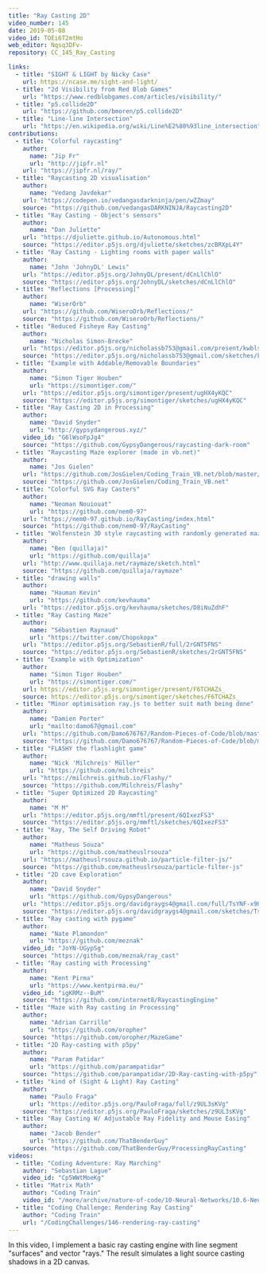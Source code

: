 ```yaml
---
title: "Ray Casting 2D"
video_number: 145
date: 2019-05-08
video_id: TOEi6T2mtHo
web_editor: Nqsq3DFv-
repository: CC_145_Ray_Casting

links:
  - title: "SIGHT & LIGHT by Nicky Case"
    url: https://ncase.me/sight-and-light/
  - title: "2d Visibility from Red Blob Games"
    url: "https://www.redblobgames.com/articles/visibility/"
  - title: "p5.collide2D"
    url: "https://github.com/bmoren/p5.collide2D"
  - title: "Line-line Intersection"
    url: "https://en.wikipedia.org/wiki/Line%E2%80%93line_intersection"
contributions:
  - title: "Colorful raycasting"
    author:
      name: "Jip Fr"
      url: "http://jipfr.nl"
    url: "https://jipfr.nl/ray/"
  - title: "Raycasting 2D visualisation"
    author:
      name: "Vedang Javdekar"
    url: "https://codepen.io/vedangasdarkninja/pen/wZZmay"
    source: "https://github.com/vedangasDARKNINJA/Raycasting2D"
  - title: "Ray Casting - Object's sensors"
    author:
      name: "Dan Juliette"
    url: "https://djuliette.github.io/Autonomous.html"
    source: "https://editor.p5js.org/djuliette/sketches/zcBRXpL4Y"
  - title: "Ray Casting - Lighting rooms with paper walls"
    author:
      name: "John 'JohnyDL' Lewis"
    url: "https://editor.p5js.org/JohnyDL/present/dCnLlChlO"
    source: "https://editor.p5js.org/JohnyDL/sketches/dCnLlChlO"
  - title: "Reflections [Processing]"
    author:
      name: "WiserOrb"
    url: "https://github.com/WiseroOrb/Reflections/"
    source: "https://github.com/WiseroOrb/Reflections/"
  - title: "Reduced Fisheye Ray Casting"
    author:
      name: "Nicholas Simon-Brecke"
    url: "https://editor.p5js.org/nicholassb753@gmail.com/present/kwblsMmLZ"
    source: "https://editor.p5js.org/nicholassb753@gmail.com/sketches/kwblsMmLZ"
  - title: "Example with Addable/Removable Boundaries"
    author:
      name: "Simon Tiger Houben"
      url: "https://simontiger.com/"
    url: "https://editor.p5js.org/simontiger/present/ugHX4yKQC"
    source: "https://editor.p5js.org/simontiger/sketches/ugHX4yKQC"
  - title: "Ray Casting 2D in Processing"
    author:
      name: "David Snyder"
      url: "http://gypsydangerous.xyz/"
    video_id: "G6lWsoFpJg4"
    source: "https://github.com/GypsyDangerous/raycasting-dark-room"
  - title: "Raycasting Maze explorer (made in vb.net)"
    author:
      name: "Jos Gielen"
    url: "https://github.com/JosGielen/Coding_Train_VB.net/blob/master/CC145%202D%20Raycasting/Example/MazeRaytracing.jpg"
    source: "https://github.com/JosGielen/Coding_Train_VB.net"
  - title: "Colorful SVG Ray Casters"
    author:
      name: "Neoman Nouiouat"
      url: "https://github.com/nem0-97"
    url: "https://nem0-97.github.io/RayCasting/index.html"
    source: "https://github.com/nem0-97/RayCasting"
  - title: "Wolfenstein 3D style raycasting with randomly generated mazes (p5.js)"
    author:
      name: "Ben (quillaja)"
      url: "https://github.com/quillaja"
    url: "http://www.quillaja.net/raymaze/sketch.html"
    source: "https://github.com/quillaja/raymaze"
  - title: "drawing walls"
    author:
      name: "Hauman Kevin"
      url: "https://github.com/kevhauma"
    url: "https://editor.p5js.org/kevhauma/sketches/D8iNuZdhF"
  - title: "Ray Casting Maze"
    author:
      name: "Sébastien Raynaud"
      url: "https://twitter.com/Chopokopx"
    url: "https://editor.p5js.org/SebastienR/full/2rGNT5FNS"
    source: "https://editor.p5js.org/SebastienR/sketches/2rGNT5FNS"
  - title: "Example with Optimization"
    author:
      name: "Simon Tiger Houben"
      url: "https://simontiger.com/"
    url: https://editor.p5js.org/simontiger/present/F6TCHAZs_
    source: https://editor.p5js.org/simontiger/sketches/F6TCHAZs_
  - title: "Minor optimisation ray.js to better suit math being done"
    author:
      name: "Damien Porter"
      url: "mailto:damo67@gmail.com"
    url: "https://github.com/Damo676767/Random-Pieces-of-Code/blob/master/ray.js"
    source: "https://github.com/Damo676767/Random-Pieces-of-Code/blob/master/ray.js"
  - title: "FLASHY the flashlight game"
    author:
      name: "Nick 'Milchreis' Müller"
      url: "https://github.com/milchreis"
    url: "https://milchreis.github.io/Flashy/"
    source: "https://github.com/Milchreis/Flashy"
  - title: "Super Optimized 2D Raycasting"
    author:
      name: "M M"
    url: "https://editor.p5js.org/mmftl/present/6QIxezFS3"
    source: "https://editor.p5js.org/mmftl/sketches/6QIxezFS3"
  - title: "Ray, The Self Driving Robot"
    author:
      name: "Matheus Souza"
      url: "https://github.com/matheuslrsouza"
    url: "https://matheuslrsouza.github.io/particle-filter-js/"
    source: "https://github.com/matheuslrsouza/particle-filter-js"
  - title: "2D cave Exploration"
    author:
      name: "David Snyder"
      url: "https://github.com/GypsyDangerous"
    url: "https://editor.p5js.org/davidgraygs4@gmail.com/full/TsYNF-x9H"
    source: "https://editor.p5js.org/davidgraygs4@gmail.com/sketches/TsYNF-x9H"
  - title: "Ray casting with pygame"
    author:
      name: "Nate Plamondon"
      url: "https://github.com/meznak"
    video_id: "JoYN-UGypSg"
    source: "https://github.com/meznak/ray_cast"
  - title: "Ray casting with Processing"
    author:
      name: "Kent Pirma"
      url: "https://www.kentpirma.eu/"
    video_id: "igKRMz--BuM"
    source: "https://github.com/internet8/RaycastingEngine"
  - title: "Maze with Ray casting in Processing"
    author:
      name: "Adrian Carrillo"
      url: "https://github.com/oropher"
    source: "https://github.com/oropher/MazeGame"
  - title: "2D Ray-casting with p5py"
    author:
      name: "Param Patidar"
      url: "https://github.com/parampatidar"
    source: "https://github.com/parampatidar/2D-Ray-casting-with-p5py"
  - title: "kind of (Sight & Light) Ray Casting"
    author:
      name: "Paulo Fraga"
      url: "https://editor.p5js.org/PauloFraga/full/z9UL3sKVg"
    source: "https://editor.p5js.org/PauloFraga/sketches/z9UL3sKVg"
  - title: "Ray Casting W/ Adjustable Ray Fidelity and Mouse Easing"
    author:
      name: "Jacob Bender"
      url: "https://github.com/ThatBenderGuy"
    source: "https://github.com/ThatBenderGuy/ProcessingRayCasting"
videos:
  - title: "Coding Adventure: Ray Marching"
    author: "Sebastian Lague"
    video_id: "Cp5WWtMoeKg"
  - title: "Matrix Math"
    author: "Coding Train"
    video_id: "/more/archive/nature-of-code/10-Neural-Networks/10.6-Neural-Networks-Matrix-Math-Part-1"
  - title: "Coding Challenge: Rendering Ray Casting"
    author: "Coding Train"
    url: "/CodingChallenges/146-rendering-ray-casting"
---
```


In this video, I implement a basic ray casting engine with line segment "surfaces" and vector "rays." The result simulates a light source casting shadows in a 2D canvas.
